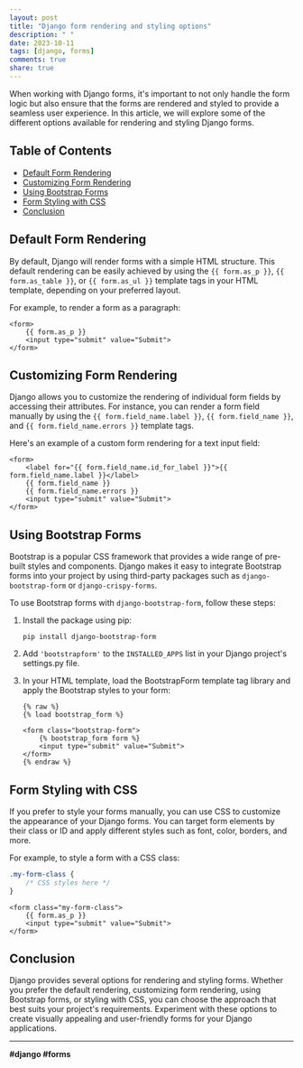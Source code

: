 ```yaml
---
layout: post
title: "Django form rendering and styling options"
description: " "
date: 2023-10-11
tags: [django, forms]
comments: true
share: true
---
```


When working with Django forms, it's important to not only handle the form logic but also ensure that the forms are rendered and styled to provide a seamless user experience. In this article, we will explore some of the different options available for rendering and styling Django forms.

## Table of Contents
- [Default Form Rendering](#default-form-rendering)
- [Customizing Form Rendering](#customizing-form-rendering)
- [Using Bootstrap Forms](#using-bootstrap-forms)
- [Form Styling with CSS](#form-styling-with-css)
- [Conclusion](#conclusion)

## Default Form Rendering

By default, Django will render forms with a simple HTML structure. This default rendering can be easily achieved by using the `{{ form.as_p }}`, `{{ form.as_table }}`, or `{{ form.as_ul }}` template tags in your HTML template, depending on your preferred layout.

For example, to render a form as a paragraph:

```django
<form>
    {{ form.as_p }}
    <input type="submit" value="Submit">
</form>
```

## Customizing Form Rendering

Django allows you to customize the rendering of individual form fields by accessing their attributes. For instance, you can render a form field manually by using the `{{ form.field_name.label }}`, `{{ form.field_name }}`, and `{{ form.field_name.errors }}` template tags.

Here's an example of a custom form rendering for a text input field:

```django
<form>
    <label for="{{ form.field_name.id_for_label }}">{{ form.field_name.label }}</label>
    {{ form.field_name }}
    {{ form.field_name.errors }}
    <input type="submit" value="Submit">
</form>
```

## Using Bootstrap Forms

Bootstrap is a popular CSS framework that provides a wide range of pre-built styles and components. Django makes it easy to integrate Bootstrap forms into your project by using third-party packages such as `django-bootstrap-form` or `django-crispy-forms`.

To use Bootstrap forms with `django-bootstrap-form`, follow these steps:

1. Install the package using pip:
   ```
   pip install django-bootstrap-form
   ```

2. Add `'bootstrapform'` to the `INSTALLED_APPS` list in your Django project's settings.py file.

3. In your HTML template, load the BootstrapForm template tag library and apply the Bootstrap styles to your form:

   ```django
   {% raw %}
   {% load bootstrap_form %}

   <form class="bootstrap-form">
       {% bootstrap_form form %}
       <input type="submit" value="Submit">
   </form>
   {% endraw %}
   ```

## Form Styling with CSS

If you prefer to style your forms manually, you can use CSS to customize the appearance of your Django forms. You can target form elements by their class or ID and apply different styles such as font, color, borders, and more.

For example, to style a form with a CSS class:

```css
.my-form-class {
    /* CSS styles here */
}
```

```django
<form class="my-form-class">
    {{ form.as_p }}
    <input type="submit" value="Submit">
</form>
```

## Conclusion

Django provides several options for rendering and styling forms. Whether you prefer the default rendering, customizing form rendering, using Bootstrap forms, or styling with CSS, you can choose the approach that best suits your project's requirements. Experiment with these options to create visually appealing and user-friendly forms for your Django applications.

---

**#django #forms**